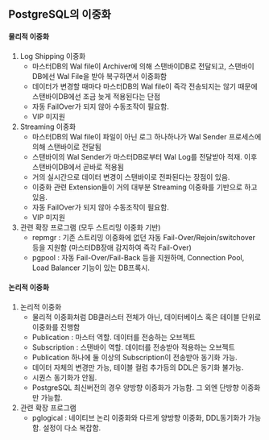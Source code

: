 ## PostgreSQL의 이중화


#### 물리적 이중화

1. Log Shipping 이중화
   - 마스터DB의 Wal file이 Archiver에 의해 스탠바이DB로 전달되고, 스탠바이DB에선 Wal File을 받아 복구하면서 이중화함
   - 데이터가 변경할 때마다 마스터DB의 Wal file이 즉각 전송되지는 않기 때문에 스탠바이DB에선 조금 늦게 적용된다는 단점
   - 자동 FailOver가 되지 않아 수동조작이 필요함.
   - VIP 미지원
2. Streaming 이중화
   - 마스터DB의 Wal file이 파일이 아닌 로그 하나하나가 Wal Sender 프로세스에 의해 스탠바이로 전달됨
   - 스탠바이의 Wal Sender가 마스터DB로부터 Wal Log를 전달받아 적재. 이후 스탠바이DB에서 곧바로 적용됨
   - 거의 실시간으로 데이터 변경이 스탠바이로 전파된다는 장점이 있음.
   - 이중화 관련 Extension들이 거의 대부분 Streaming 이중화를 기반으로 하고 있음.
   - 자동 FailOver가 되지 않아 수동조작이 필요함.
   - VIP 미지원
3. 관련 확장 프로그램 (모두 스트리밍 이중화 기반)
   - repmgr : 기존 스트리밍 이중화에 없던 자동 Fail-Over/Rejoin/switchover 등을 지원함 (마스터DB장애 감지하여 즉각 Fail-Over)
   - pgpool : 자동 Fail-Over/Fail-Back 등을 지원하며, Connection Pool, Load Balancer 기능이 있는 DB프록시.
  
  #### 논리적 이중화
  1. 논리적 이중화
     - 물리적 이중화처럼 DB클러스터 전체가 아닌, 데이터베이스 혹은 테이블 단위로 이중화를 진행함
     - Publication : 마스터 역할. 데이터를 전송하는 오브젝트
     - Subscription : 스탠바이 역할. 데이터를 전송받아 적용하는 오브젝트
     - Publication 하나에 둘 이상의 Subscription이 전송받아 동기화 가능.
     - 데이터 자체의 변경만 가능, 테이블 컬럼 추가등의 DDL은 동기화 불가능.
     - 시퀀스 동기화가 안됨.
     - PostgreSQL 최신버전의 경우 양방향 이중화가 가능함. 그 외엔 단방향 이중화만 가능함.
  2. 관련 확장 프로그램
     - pglogical : 네이티브 논리 이중화와 다르게 양방향 이중화, DDL동기화가 가능함. 설정이 다소 복잡함.
